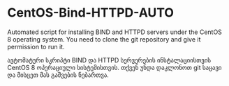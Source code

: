 # CentOS-Bind-HTTPD-AUTO
Automated script for installing BIND and HTTPD servers under the CentOS 8 operating system.
You need to clone the git repository and give it permission to run it.

ავტომატური სკრიპტი BIND და HTTPD სერვერების ინსტალაციისთვის CentOS 8 ოპერაციული სისტემისთვის.
თქვენ უნდა დაკლონოთ git საცავი და მისცეთ მას გაშვების ნებართვა.
